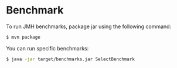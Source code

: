 # Benchmark

To run JMH benchmarks, package jar using the following command:

```bash
$ mvn package
```

You can run specific benchmarks:

```bash
$ java -jar target/benchmarks.jar SelectBenchmark
```
